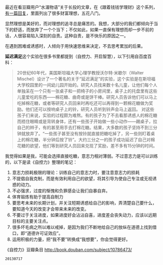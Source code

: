 最近在看豆瓣用户“水湄物语”关于长投的文章，在《跟着钱钱学理财》这个系列，[有一篇回复](http://site.douban.com/136875/widget/notes/10275432/note/234245062/)，里面列出了很多财富理想，五花八门。

显然理想是美好的，而对理想的追寻总是痛苦的。我想，大部分的我们都倾向于当下的舒适，而放弃了一个个当下；不仅如此，如果一直保有理想而却一步不前的话，人很容易陷入深刻的自责。这种自责，是不快乐的原因之一。

在遇到困难或诱惑时，人倾向于用快速思维来决定，不去思考累加的后果。

**延迟满足**这个实验在很多书里都提到（自控力、开启智慧），以下引用自百度百科：

> 20世纪60年代，美国斯坦福大学心理学教授沃尔特·米歇尔（Walter Mischel）设计了一个著名的关于“延迟满足”的实验，这个实验是在斯坦福大学校园里的一间幼儿园开始的。研究人员找来数十名儿童，让他们每个人单独呆在一个只有一张桌子和一把椅子的小房间里，桌子上的托盘里有这些儿童爱吃的东西——棉花糖、曲奇或是饼干棒。研究人员告诉他们可以马上吃掉棉花糖，或者等研究人员回来时再吃还可以再得到一颗棉花糖做为奖励。他们还可以按响桌子上的铃，研究人员听到铃声会马上返回。 对这些孩子们来说，实验的过程颇为难熬。有的孩子为了不去看那诱惑人的棉花糖而捂住眼睛或是背转身体，还有一些孩子开始做一些小动作——踢桌子，拉自己的辫子，有的甚至用手去打棉花糖。结果，大多数的孩子坚持不到三分钟就放弃了。“一些孩子甚至没有按铃就直接把糖吃掉了，另一些则盯着桌上的棉花糖，半分钟后按了铃”。大约三分之一的孩子成功延迟了自己对棉花糖的欲望，他们等到研究人员回来兑现了奖励，差不多有15分钟的时间。

我觉得如果是我，可能会选择直接吃糖，意志力相对薄弱。不过意志力是可以训练的，以下是读《自控力》整理的笔记：

1. 意志力损耗极限的理论：训练自己的意志力时，要注意意志力的损耗
2. 不提倡自我克制，而是有效利用自己的欲望，将其引导为使自己专注或无视诱惑的动力。
3. 不必强求，过度的惭愧和负罪感会让我们自暴自弃。
4. 体育锻炼有助于提高自制力
5. 要思考未来的长期计划，并关注短期诱惑给自己的影响，弄清楚自己要什么，要知道今天的改变才会带来未来的改变。
6. 不要过于关注进度，如果进度好会沾沾自喜，进度差会丧失动力，应该以远期目标的主要关注点。
7. 很多坏毛病之所以难以戒掉，是因为我们不断地给自己的放纵在道德上找到借口，即“道德许可证效应”。
8. 运用积极的力量，把“我不要”转换成“我想要”，你会觉得更好。

《自控力》豆瓣条目
http://book.douban.com/subject/10786473/

`20130717`

